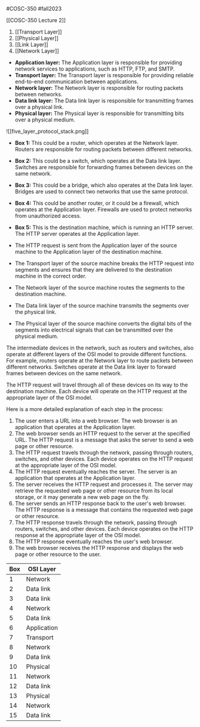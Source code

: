 #COSC-350 #fall2023 


[[COSC-350 Lecture 2]]
1. [[Transport Layer]]
2. [[Physical Layer]]
4. [[Link Layer]]
5. [[Network Layer]]


- **Application layer:** The Application layer is responsible for providing network services to applications, such as HTTP, FTP, and SMTP.
- **Transport layer:** The Transport layer is responsible for providing reliable end-to-end communication between applications.
- **Network layer:** The Network layer is responsible for routing packets between networks.
- **Data link layer:** The Data link layer is responsible for transmitting frames over a physical link.
- **Physical layer:** The Physical layer is responsible for transmitting bits over a physical medium.

![[five_layer_protocol_stack.png]]
- **Box 1:** This could be a router, which operates at the Network layer. Routers are responsible for routing packets between different networks.
- **Box 2:** This could be a switch, which operates at the Data link layer. Switches are responsible for forwarding frames between devices on the same network.
- **Box 3:** This could be a bridge, which also operates at the Data link layer. Bridges are used to connect two networks that use the same protocol.
- **Box 4:** This could be another router, or it could be a firewall, which operates at the Application layer. Firewalls are used to protect networks from unauthorized access.
- **Box 5:** This is the destination machine, which is running an HTTP server. The HTTP server operates at the Application layer.

- The HTTP request is sent from the Application layer of the source machine to the Application layer of the destination machine. 
- The Transport layer of the source machine breaks the HTTP request into segments and ensures that they are delivered to the destination machine in the correct order. 
- The Network layer of the source machine routes the segments to the destination machine. 
- The Data link layer of the source machine transmits the segments over the physical link. 
- The Physical layer of the source machine converts the digital bits of the segments into electrical signals that can be transmitted over the physical medium.

The intermediate devices in the network, such as routers and switches, also operate at different layers of the OSI model to provide different functions. For example, routers operate at the Network layer to route packets between different networks. Switches operate at the Data link layer to forward frames between devices on the same network.

The HTTP request will travel through all of these devices on its way to the destination machine. Each device will operate on the HTTP request at the appropriate layer of the OSI model.

Here is a more detailed explanation of each step in the process:

1. The user enters a URL into a web browser. The web browser is an application that operates at the Application layer.
2. The web browser sends an HTTP request to the server at the specified URL. The HTTP request is a message that asks the server to send a web page or other resource.
3. The HTTP request travels through the network, passing through routers, switches, and other devices. Each device operates on the HTTP request at the appropriate layer of the OSI model.
4. The HTTP request eventually reaches the server. The server is an application that operates at the Application layer.
5. The server receives the HTTP request and processes it. The server may retrieve the requested web page or other resource from its local storage, or it may generate a new web page on the fly.
6. The server sends an HTTP response back to the user's web browser. The HTTP response is a message that contains the requested web page or other resource.
7. The HTTP response travels through the network, passing through routers, switches, and other devices. Each device operates on the HTTP response at the appropriate layer of the OSI model.
8. The HTTP response eventually reaches the user's web browser.
9. The web browser receives the HTTP response and displays the web page or other resource to the user.

|Box|OSI Layer|
|---|---|
|1|Network|
|2|Data link|
|3|Data link|
|4|Network|
|5|Data link|
|6|Application|
|7|Transport|
|8|Network|
|9|Data link|
|10|Physical|
|11|Network|
|12|Data link|
|13|Physical|
|14|Network|
|15|Data link|